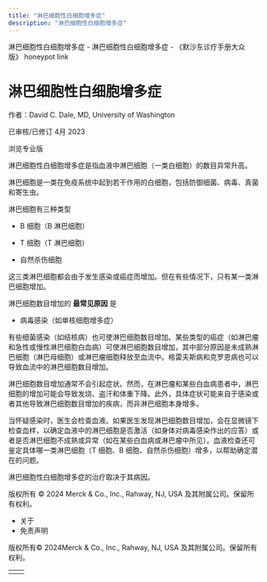 ```yaml
---
title: "淋巴细胞性白细胞增多症"
description: "淋巴细胞性白细胞增多症"
---
```


﻿淋巴细胞性白细胞增多症 \- 淋巴细胞性白细胞增多症 \- 《默沙东诊疗手册大众版》 honeypot link

# 淋巴细胞性白细胞增多症

作者：David C. Dale, MD, University of Washington

已审核/已修订 4月 2023

浏览专业版

淋巴细胞性白细胞增多症是指血液中淋巴细胞（一类白细胞）的数目异常升高。

淋巴细胞是一类在免疫系统中起到若干作用的白细胞，包括防御细菌、病毒、真菌和寄生虫。

淋巴细胞有三种类型

- B 细胞（B 淋巴细胞）

- T 细胞（T 淋巴细胞）

- 自然杀伤细胞


这三类淋巴细胞都会由于发生感染或癌症而增加。但在有些情况下，只有某一类淋巴细胞增加。

淋巴细胞数目增加的 **最常见原因** 是

- 病毒感染（如单核细胞增多症）


有些细菌感染（如结核病）也可使淋巴细胞数目增加。某些类型的癌症（如淋巴瘤和急性或慢性淋巴细胞白血病）可使淋巴细胞数目增加，其中部分原因是未成熟淋巴细胞（淋巴母细胞）或淋巴瘤细胞释放至血流中。格雷夫斯病和克罗恩病也可以导致血流中的淋巴细胞数目增加。

淋巴细胞数目增加通常不会引起症状。然而，在淋巴瘤和某些白血病患者中，淋巴细胞的增加可能会导致发烧、盗汗和体重下降。此外，具体症状可能来自于感染或者其他导致淋巴细胞数目增加的疾病，而非淋巴细胞本身增多。

当怀疑感染时，医生会检查血液。如果医生发现淋巴细胞数目增加，会在显微镜下检查血样，以确定血液中的淋巴细胞是否激活（如身体对病毒感染作出的应答）或者是否淋巴细胞不成熟或异常（如在某些白血病或淋巴瘤中所见）。血液检查还可鉴定具体哪一类淋巴细胞（T 细胞、B 细胞、自然杀伤细胞）增多，以帮助确定潜在的问题。

淋巴细胞性白细胞增多症的治疗取决于其病因。



版权所有 © 2024
Merck & Co., Inc., Rahway, NJ, USA 及其附属公司。保留所有权利。

- 关于
- 免责声明

版权所有© 2024Merck & Co., Inc., Rahway, NJ, USA 及其附属公司。保留所有权利。

|     |     |
| --- | --- |
|  |  |